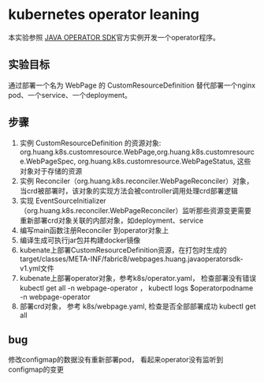 # kubernetes operator leaning
本实验参照 [JAVA OPERATOR SDK](https://javaoperatorsdk.io/)官方实例开发一个operator程序。
## 实验目标
通过部署一个名为 WebPage 的 CustomResourceDefinition 替代部署一个nginx pod、一个service、一个deployment。
## 步骤
1. 实例 CustomResourceDefinition 的资源对象: org.huang.k8s.customresource.WebPage,org.huang.k8s.customresource.WebPageSpec, org.huang.k8s.customresource.WebPageStatus, 这些对象对于存储的资源
2. 实例 Reconciler（org.huang.k8s.reconciler.WebPageReconciler）对象， 当crd被部署时，该对象的实现方法会被controller调用处理crd部署逻辑
3. 实现 EventSourceInitializer（org.huang.k8s.reconciler.WebPageReconciler）监听那些资源变更需要重新部署crd对象关联的内部对象，如deployment、service
4. 编写main函数注册Reconciler 到operator对象上
5. 编译生成可执行jar包并构建docker镜像
6. kubenate上部署CustomResourceDefinition资源，在打包时生成的 target/classes/META-INF/fabric8/webpages.huang.javaoperatorsdk-v1.yml文件
7. kubenate上部署operator对象，参考k8s/operator.yaml， 检查部署没有错误 kubectl get all -n webpage-operator ，  kubectl logs $operatorpodname -n webpage-operator
8. 部署crd对象， 参考 k8s/webpage.yaml, 检查是否全部部署成功  kubectl get all
## bug
修改configmap的数据没有重新部署pod， 看起来operator没有监听到configmap的变更